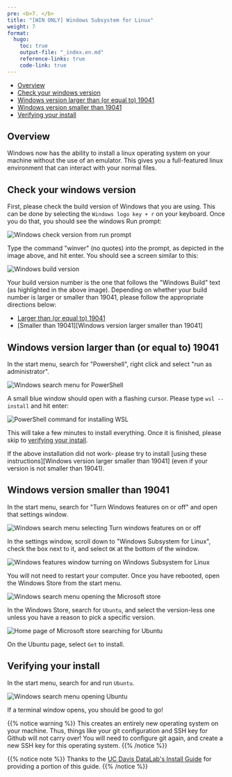 ```yaml
---
pre: <b>7. </b>
title: "[WIN ONLY] Windows Subsystem for Linux"
weight: 7
format:
  hugo:
    toc: true
    output-file: "_index.en.md"
    reference-links: true
    code-link: true
---
```




-   [Overview][]
-   [Check your windows version][]
-   [Windows version larger than (or equal to) 19041][]
-   [Windows version smaller than 19041][]
-   [Verifying your install][]

## Overview

Windows now has the ability to install a linux operating system on your machine without the use of an emulator. This gives you a full-featured linux environment that can interact with your normal files.

## Check your windows version

First, please check the build version of Windows that you are using. This can be done by selecting the `Windows logo key + r` on your keyboard. Once you do that, you should see the windows Run prompt:

![][1]

Type the command "winver" (no quotes) into the prompt, as depicted in the image above, and hit enter. You should see a screen similar to this:

![][2]

Your build version number is the one that follows the "Windows Build" text (as highlighted in the above image). Depending on whether your build number is larger or smaller than 19041, please follow
the appropriate directions below:

-   [Larger than (or equal to) 19041][]
-   \[Smaller than 19041\]\[Windows version larger smaller than 19041\]

## Windows version larger than (or equal to) 19041

In the start menu, search for "Powershell", right click and select "run as administrator".

![][3]

A small blue window should open with a flashing cursor. Please type `wsl --install` and hit enter:

![][4]

This will take a few minutes to install everything. Once it is finished, please skip to [verifying your install][5].

If the above installation did not work- please try to install \[using these instructions\]\[Windows version larger smaller than 19041\] (even if your version is not smaller than 19041).

## Windows version smaller than 19041

In the start menu, search for "Turn Windows features on or off" and open that settings window.

![][6]

In the settings window, scroll down to "Windows Subsystem for Linux", check the box next to it, and select `OK` at the bottom of the window.

![][7]

You will not need to restart your computer. Once you have rebooted, open the Windows Store from the start menu.

![][8]

In the Windows Store, search for `Ubuntu`, and select the version-less one unless you have a reason to pick a specific version.

![][9]

On the Ubuntu page, select `Get` to install.

## Verifying your install

In the start menu, search for and run `Ubuntu`.

![][10]

If a terminal window opens, you should be good to go!

{{% notice warning %}}
This creates an entirely new operating system on your machine. Thus, things like your git configuration and SSH key for Github will not carry over! You will need to configure git again, and create a new SSH key for this operating system.
{{% /notice %}}

{{% notice note %}}
Thanks to the <a href="https://datalab.ucdavis.edu/install-guide/">UC Davis DataLab's Install Guide</a> for providing a portion of this guide.
{{% /notice %}}

  [Overview]: #overview
  [Check your windows version]: #check-your-windows-version
  [Windows version larger than (or equal to) 19041]: #windows-version-larger-than-or-equal-to-19041
  [Windows version smaller than 19041]: #windows-version-smaller-than-19041
  [Verifying your install]: #commandline-verify
  [1]: img/win_version_run.png "Windows check version from run prompt"
  [2]: img/win_version_popup.png "Windows build version"
  [Larger than (or equal to) 19041]: #windows-version-larger-than-or-equal-to-19041
  [3]: img/win_search_powershell.png "Windows search menu for PowerShell"
  [4]: img/win_wsl_powershell.png "PowerShell command for installing WSL"
  [5]: #commandline-verify
  [6]: img/win_wsl_1.jpg "Windows search menu selecting Turn windows features on or off"
  [7]: img/win_wsl_2.jpg "Windows features window turning on Windows Subsystem for Linux"
  [8]: img/win_wsl_3.jpg "Windows search menu opening the Microsoft store"
  [9]: img/win_wsl_4.jpg "Home page of Microsoft store searching for Ubuntu"
  [10]: img/win_wsl_5.jpg "Windows search menu opening Ubuntu"
